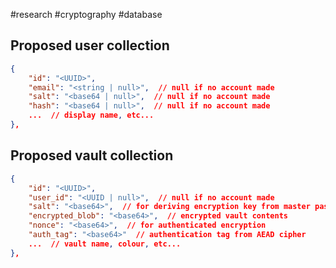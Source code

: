 #research #cryptography #database
## Proposed user collection
```JSON
{
	"id": "<UUID>",
	"email": "<string | null>",  // null if no account made
	"salt": "<base64 | null>",  // null if no account made
	"hash": "<base64 | null>",  // null if no account made
	...  // display name, etc...
},
```
## Proposed vault collection
```JSON
{
	"id": "<UUID>",
	"user_id": "<UUID | null>",  // null if no account made
	"salt": "<base64>",  // for deriving encryption key from master password
	"encrypted_blob": "<base64>",  // encrypted vault contents
	"nonce": "<base64>",  // for authenticated encryption
	"auth_tag": "<base64>"  // authentication tag from AEAD cipher
	...  // vault name, colour, etc...
},
